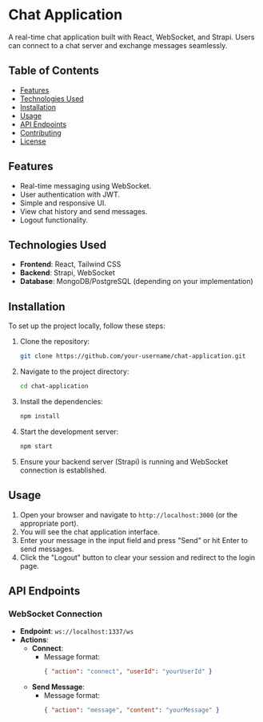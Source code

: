 # Chat Application

A real-time chat application built with React, WebSocket, and Strapi. Users can connect to a chat server and exchange messages seamlessly.

## Table of Contents

- [Features](#features)
- [Technologies Used](#technologies-used)
- [Installation](#installation)
- [Usage](#usage)
- [API Endpoints](#api-endpoints)
- [Contributing](#contributing)
- [License](#license)

## Features

- Real-time messaging using WebSocket.
- User authentication with JWT.
- Simple and responsive UI.
- View chat history and send messages.
- Logout functionality.

## Technologies Used

- **Frontend**: React, Tailwind CSS
- **Backend**: Strapi, WebSocket
- **Database**: MongoDB/PostgreSQL (depending on your implementation)

## Installation

To set up the project locally, follow these steps:

1. Clone the repository:

   ```bash
   git clone https://github.com/your-username/chat-application.git
   ```

2. Navigate to the project directory:

   ```bash
   cd chat-application
   ```

3. Install the dependencies:

   ```bash
   npm install
   ```

4. Start the development server:

   ```bash
   npm start
   ```

5. Ensure your backend server (Strapi) is running and WebSocket connection is established.

## Usage

1. Open your browser and navigate to `http://localhost:3000` (or the appropriate port).
2. You will see the chat application interface.
3. Enter your message in the input field and press "Send" or hit Enter to send messages.
4. Click the "Logout" button to clear your session and redirect to the login page.

## API Endpoints

### WebSocket Connection

- **Endpoint**: `ws://localhost:1337/ws`
- **Actions**:
  - **Connect**: 
    - Message format: 
      ```json
      { "action": "connect", "userId": "yourUserId" }
      ```
  - **Send Message**: 
    - Message format: 
      ```json
      { "action": "message", "content": "yourMessage" }
      ```


